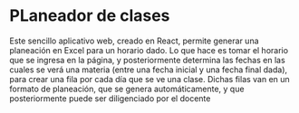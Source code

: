 # PLaneador de clases

Este sencillo aplicativo web, creado en React, permite generar una planeación en Excel para un horario dado. Lo que hace es tomar el horario que se ingresa en la página, y posteriormente determina las fechas en las cuales se verá una materia (entre una fecha inicial y una fecha final dada), para crear una fila por cada día que se ve una clase. Dichas filas van en un formato de planeación, que se genera automáticamente, y que posteriormente puede ser diligenciado por el docente
